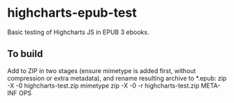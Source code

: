 # highcharts-epub-test
Basic testing of Highcharts JS in EPUB 3 ebooks.

## To build
Add to ZIP in two stages (ensure mimetype is added first, without compression or extra metadata), and rename resulting archive to *.epub:
zip -X -0 highcharts-test.zip mimetype
zip -X -0 -r highcharts-test.zip META-INF OPS 
